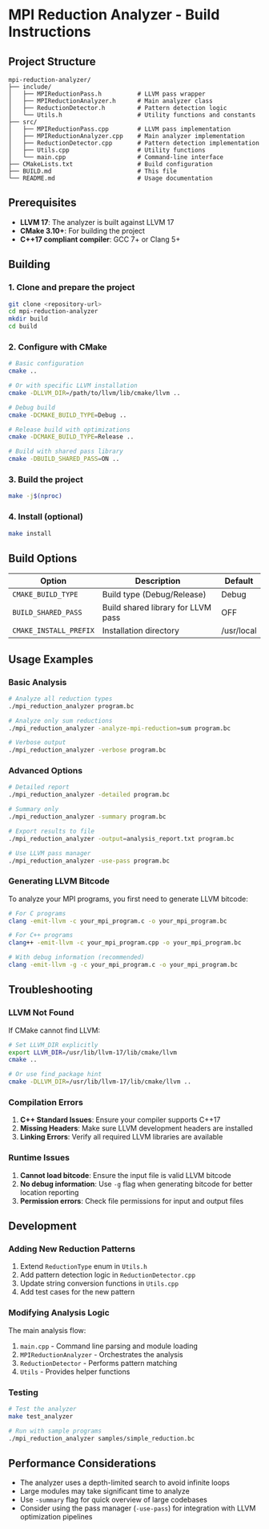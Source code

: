 # MPI Reduction Analyzer - Build Instructions

## Project Structure

```
mpi-reduction-analyzer/
├── include/
│   ├── MPIReductionPass.h          # LLVM pass wrapper
│   ├── MPIReductionAnalyzer.h      # Main analyzer class
│   ├── ReductionDetector.h         # Pattern detection logic
│   └── Utils.h                     # Utility functions and constants
├── src/
│   ├── MPIReductionPass.cpp        # LLVM pass implementation
│   ├── MPIReductionAnalyzer.cpp    # Main analyzer implementation
│   ├── ReductionDetector.cpp       # Pattern detection implementation
│   ├── Utils.cpp                   # Utility functions
│   └── main.cpp                    # Command-line interface
├── CMakeLists.txt                  # Build configuration
├── BUILD.md                        # This file
└── README.md                       # Usage documentation
```

## Prerequisites

- **LLVM 17**: The analyzer is built against LLVM 17
- **CMake 3.10+**: For building the project
- **C++17 compliant compiler**: GCC 7+ or Clang 5+

## Building

### 1. Clone and prepare the project

```bash
git clone <repository-url>
cd mpi-reduction-analyzer
mkdir build
cd build
```

### 2. Configure with CMake

```bash
# Basic configuration
cmake ..

# Or with specific LLVM installation
cmake -DLLVM_DIR=/path/to/llvm/lib/cmake/llvm ..

# Debug build
cmake -DCMAKE_BUILD_TYPE=Debug ..

# Release build with optimizations
cmake -DCMAKE_BUILD_TYPE=Release ..

# Build with shared pass library
cmake -DBUILD_SHARED_PASS=ON ..
```

### 3. Build the project

```bash
make -j$(nproc)
```

### 4. Install (optional)

```bash
make install
```

## Build Options

| Option | Description | Default |
|--------|-------------|---------|
| `CMAKE_BUILD_TYPE` | Build type (Debug/Release) | Debug |
| `BUILD_SHARED_PASS` | Build shared library for LLVM pass | OFF |
| `CMAKE_INSTALL_PREFIX` | Installation directory | /usr/local |

## Usage Examples

### Basic Analysis

```bash
# Analyze all reduction types
./mpi_reduction_analyzer program.bc

# Analyze only sum reductions
./mpi_reduction_analyzer -analyze-mpi-reduction=sum program.bc

# Verbose output
./mpi_reduction_analyzer -verbose program.bc
```

### Advanced Options

```bash
# Detailed report
./mpi_reduction_analyzer -detailed program.bc

# Summary only
./mpi_reduction_analyzer -summary program.bc

# Export results to file
./mpi_reduction_analyzer -output=analysis_report.txt program.bc

# Use LLVM pass manager
./mpi_reduction_analyzer -use-pass program.bc
```

### Generating LLVM Bitcode

To analyze your MPI programs, you first need to generate LLVM bitcode:

```bash
# For C programs
clang -emit-llvm -c your_mpi_program.c -o your_mpi_program.bc

# For C++ programs
clang++ -emit-llvm -c your_mpi_program.cpp -o your_mpi_program.bc

# With debug information (recommended)
clang -emit-llvm -g -c your_mpi_program.c -o your_mpi_program.bc
```

## Troubleshooting

### LLVM Not Found

If CMake cannot find LLVM:

```bash
# Set LLVM_DIR explicitly
export LLVM_DIR=/usr/lib/llvm-17/lib/cmake/llvm
cmake ..

# Or use find_package hint
cmake -DLLVM_DIR=/usr/lib/llvm-17/lib/cmake/llvm ..
```

### Compilation Errors

1. **C++ Standard Issues**: Ensure your compiler supports C++17
2. **Missing Headers**: Make sure LLVM development headers are installed
3. **Linking Errors**: Verify all required LLVM libraries are available

### Runtime Issues

1. **Cannot load bitcode**: Ensure the input file is valid LLVM bitcode
2. **No debug information**: Use `-g` flag when generating bitcode for better location reporting
3. **Permission errors**: Check file permissions for input and output files

## Development

### Adding New Reduction Patterns

1. Extend `ReductionType` enum in `Utils.h`
2. Add pattern detection logic in `ReductionDetector.cpp`
3. Update string conversion functions in `Utils.cpp`
4. Add test cases for the new pattern

### Modifying Analysis Logic

The main analysis flow:
1. `main.cpp` - Command line parsing and module loading
2. `MPIReductionAnalyzer` - Orchestrates the analysis
3. `ReductionDetector` - Performs pattern matching
4. `Utils` - Provides helper functions

### Testing

```bash
# Test the analyzer
make test_analyzer

# Run with sample programs
./mpi_reduction_analyzer samples/simple_reduction.bc
```

## Performance Considerations

- The analyzer uses a depth-limited search to avoid infinite loops
- Large modules may take significant time to analyze
- Use `-summary` flag for quick overview of large codebases
- Consider using the pass manager (`-use-pass`) for integration with LLVM optimization pipelines